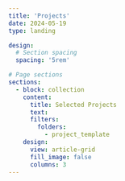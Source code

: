 ```yaml
---
title: 'Projects'
date: 2024-05-19
type: landing

design:
  # Section spacing
  spacing: '5rem'

# Page sections
sections:
  - block: collection
    content:
      title: Selected Projects
      text: 
      filters:
        folders:
          - project_template
    design:
      view: article-grid
      fill_image: false
      columns: 3
---
```

